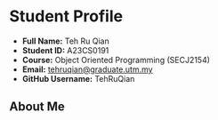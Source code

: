 # Student Profile

- **Full Name:** Teh Ru Qian
- **Student ID:** A23CS0191
- **Course:** Object Oriented Programming (SECJ2154)
- **Email:** tehruqian@graduate.utm.my
- **GitHub Username:** TehRuQian

## About Me
